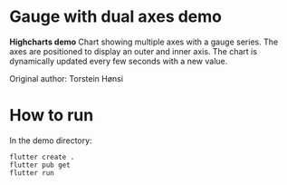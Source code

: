 # Gauge with dual axes demo

**Highcharts demo**
Chart showing multiple axes with a gauge series. The axes are positioned
        to display an outer and inner axis. The chart is dynamically updated
        every few seconds with a new value.

Original author: Torstein Hønsi

# How to run

In the demo directory:

```
flutter create .
flutter pub get
flutter run
```

